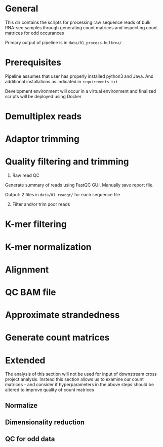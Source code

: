 # General

This dir contains the scripts for processing raw sequence reads of bulk RNA-seq samples through generating count matrices and inspecting count matrices for odd occurances

Primary output of pipeline is in `data/01_process-bulkrna/`

# Prerequisites

Pipeline assumes that user has properly installed python3 and Java. And additional installations as indicated in `requirements.txt`

Development environment will occur in a virtual environment and finalized scripts will be deployed using Docker

# Demultiplex reads

# Adaptor trimming

# Quality filtering and trimming

1.  Raw read QC

Generate summary of reads using FastQC GUI. Manually save report file.

Output: 2 files in `data/01_readqc/` for each sequence file

2. Filter and/or trim poor reads

# K-mer filtering

# K-mer normalization

# Alignment

# QC BAM file

# Approximate strandedness

# Generate count matrices

# Extended

The analysis of this section will not be used for input of downstream cross project analysis. Instead this section allows us to examine our count matrices - and consider if hyperparameters in the above steps should be altered to improve quality of count matrices

## Normalize

## Dimensionality reduction

## QC for odd data
